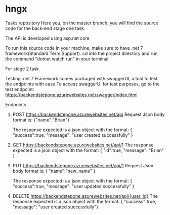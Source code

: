 # hngx
Tasks repository
Here you, on the master branch, you will find the source code for the back-end stage one task.

The API is developed using asp.net core

To run this source code in your machine, make sure to have .net 7 framework(Standard Term Support).
cd into the project directory and run the command "dotnet watch run"  in your terminal


For stage 2 task

Testing
.net 7 Framework comes packaged with swaggerUI, a tool to test the endpoints with ease
To access swaggerUI for test purposes, go to the test endpoint: https://backendstepone.azurewebsites.net/swagger/index.html


Endpoints
1. POST https://backendstepone.azurewebsites.net/api
     Request Json body format is:  {"name":"Brian"}

     The response expected is a json object with the format: { "success":true, "message": "user created successfully" }
   
3. GET https://backendstepone.azurewebsites.net/api/1
     The response expected is a json object with the format: { "id":true, "message": "Brian" }
   
5. PUT https://backendstepone.azurewebsites.net/api/1
     Request Json body format is: { "name":"new_name" }
   
     The response expected is a json object with the format: { "success":true, "message": "user updated successfully" }
   
6. DELETE https://backendstepone.azurewebsites.net/api/{user_Id}
     The response expected is a json object with the format: { "success":true, "message": "user created successfully"}


